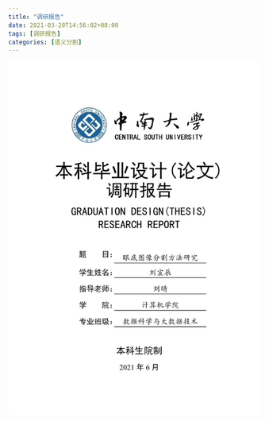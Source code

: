 ```yaml
---
title: "调研报告"
date: 2021-03-20T14:56:02+08:00
tags: [调研报告]
categories: [语义分割]
---
```


![1](https://raw.githubusercontent.com/neymar-jr/neymar-jr.github.io.source/master/content/posts/%E8%B0%83%E7%A0%94%E6%8A%A5%E5%91%8A/%E8%B0%83%E7%A0%94%E6%8A%A5%E5%91%8A_1.JPG)

